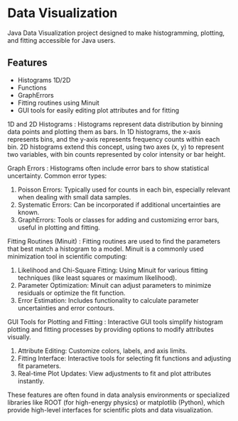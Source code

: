 # Data Visualization
Java Data Visualization project designed to make histogramming, plotting, and fitting accessible for Java users. 
## Features
- Histograms 1D/2D
- Functions 
- GraphErrors 
- Fitting routines using Minuit
- GUI tools for easily editing plot attributes and for fitting

1D and 2D Histograms :
Histograms represent data distribution by binning data points and plotting them as bars. In 1D histograms, the x-axis represents bins, and the y-axis represents frequency counts within each bin. 2D histograms extend this concept, using two axes (x, y) to represent two variables, with bin counts represented by color intensity or bar height.

Graph Errors : 
Histograms often include error bars to show statistical uncertainty. Common error types:
1. Poisson Errors: Typically used for counts in each bin, especially relevant when dealing with small data samples.
2. Systematic Errors: Can be incorporated if additional uncertainties are known.
3. GraphErrors: Tools or classes for adding and customizing error bars, useful in plotting and fitting.

Fitting Routines (Minuit) :
Fitting routines are used to find the parameters that best match a histogram to a model. Minuit is a commonly used minimization tool in scientific computing:
1. Likelihood and Chi-Square Fitting: Using Minuit for various fitting techniques (like least squares or maximum likelihood).
2. Parameter Optimization: Minuit can adjust parameters to minimize residuals or optimize the fit function.
3. Error Estimation: Includes functionality to calculate parameter uncertainties and error contours.

GUI Tools for Plotting and Fitting :
Interactive GUI tools simplify histogram plotting and fitting processes by providing options to modify attributes visually.
1. Attribute Editing: Customize colors, labels, and axis limits.
2. Fitting Interface: Interactive tools for selecting fit functions and adjusting fit parameters.
3. Real-time Plot Updates: View adjustments to fit and plot attributes instantly.

These features are often found in data analysis environments or specialized libraries like ROOT (for high-energy physics) or matplotlib (Python), which provide high-level interfaces for scientific plots and data visualization.






